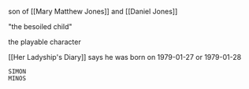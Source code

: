 son of [[Mary Matthew Jones]] and [[Daniel Jones]]

"the besoiled child"

the playable character

[[Her Ladyship's Diary]] says he was born on  1979-01-27  or 1979-01-28

```
SIMON
MINOS
```
